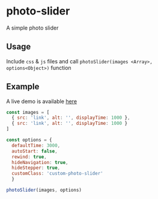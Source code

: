 # photo-slider

A simple photo slider

## Usage

Include `css` & `js` files
and call `photoSlider(images <Array>, options<Object>)` function

## Example

A live demo is available [here](https://ichebbi.github.io/photo-slider/)

```javascript
const images = [
  { src: 'link', alt: '', displayTime: 1000 },
  { src: 'link', alt: '', displayTime: 1000 }
]

const options = {
  defaultTime: 3000,
  autoStart: false,
  rewind: true,
  hideNavigation: true,
  hideStepper: true,
  customClass: 'custom-photo-slider'
  }

photoSlider(images, options)
```